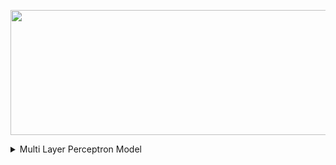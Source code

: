 <p align="center">
  <img width="600" height="200" src="https://github.com/MuizM/MuizM/blob/main/MUIZ%20MURAD%20(1).png">
</p>

<details>
<summary>Multi Layer Perceptron Model</summary>
[embed]https://drive.google.com/file/d/1O-tAnCXVxxNCQgwG9pm8jMRfeX3L0h-x/view?usp=sharing[/embed]
</details>
